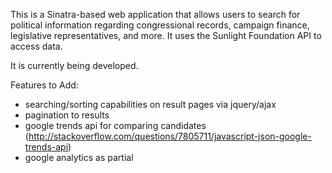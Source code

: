 This is a Sinatra-based web application that allows users to search for political information regarding congressional records, campaign finance, legislative representatives, and more.  It uses the Sunlight Foundation API to access data.

It is currently being developed.

Features to Add:
-  searching/sorting capabilities on result pages via jquery/ajax
-  pagination to results 
-  google trends api for comparing candidates (http://stackoverflow.com/questions/7805711/javascript-json-google-trends-api) 
-  google analytics as partial 


